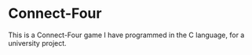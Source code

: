 # Connect-Four
This is a Connect-Four game I have programmed in the C language, for a university project.
